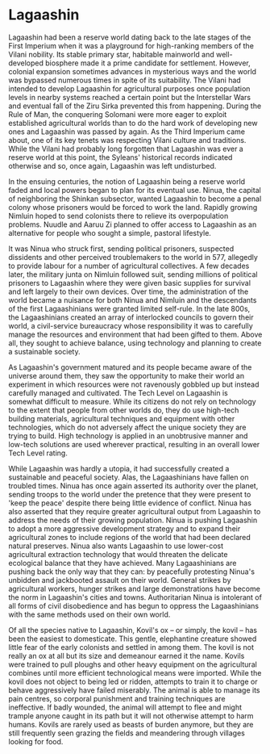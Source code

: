 # Lagaashin

Lagaashin had been a reserve world dating back to the late stages of the First Imperium when it was a playground for high-ranking members of the Vilani nobility. Its stable primary star, habitable mainworld and well-developed biosphere made it a prime candidate for settlement. However, colonial expansion sometimes advances in mysterious ways and the world was bypassed numerous times in spite of its suitability. The Vilani had intended to develop Lagaashin for agricultural purposes once population levels in nearby systems reached a certain point but the Interstellar Wars and eventual fall of the Ziru Sirka prevented this from happening. During the Rule of Man, the conquering Solomani were more eager to exploit established agricultural worlds than to do the hard work of developing new ones and Lagaashin was passed by again. As the Third Imperium came about, one of its key tenets was respecting Vilani culture and traditions. While the Vilani had probably long forgotten that Lagaashin was ever a reserve world at this point, the Syleans' historical records indicated otherwise and so, once again, Lagaashin was left undisturbed.

In the ensuing centuries, the notion of Lagaashin being a reserve world faded and local powers began to plan for its eventual use. Ninua, the capital of neighboring the Shinkan subsector, wanted Lagaashin to become a penal colony whose prisoners would be forced to work the land. Rapidly growing Nimluin hoped to send colonists there to relieve its overpopulation problems. Nuudle and Aaruu Zi planned to offer access to Lagaashin as an alternative for people who sought a simple, pastoral lifestyle.

It was Ninua who struck first, sending political prisoners, suspected dissidents and other perceived troublemakers to the world in 577, allegedly to provide labour for a number of agricultural collectives. A few decades later, the military junta on Nimluin followed suit, sending millions of political prisoners to Lagaashin where they were given basic supplies for survival and left largely to their own devices. Over time, the administration of the world became a nuisance for both Ninua and Nimluin and the descendants of the first Lagaashinians were granted limited self-rule. In the late 800s, the Lagaashinians created an array of interlocked councils to govern their world, a civil-service bureaucracy whose responsibility it was to carefully manage the resources and environment that had been gifted to them. Above all, they sought to achieve balance, using technology and planning to create a sustainable society.

As Lagaashin's government matured and its people became aware of the universe around them, they saw the opportunity to make their world an experiment in which resources were not ravenously gobbled up but instead carefully managed and cultivated. The Tech Level on Lagaashin is somewhat difficult to measure. While its citizens do not rely on technology to the extent that people from other worlds do, they do use high-tech building materials, agricultural techniques and equipment with other technologies, which do not adversely affect the unique society they are trying to build. High technology is applied in an unobtrusive manner and low-tech solutions are used wherever practical, resulting in an overall lower Tech Level rating.

While Lagaashin was hardly a utopia, it had successfully created a sustainable and peaceful society. Alas, the Lagaashinians have fallen on troubled times. Ninua has once again asserted its authority over the planet, sending troops to the world under the pretence that they were present to 'keep the peace' despite there being little evidence of conflict. Ninua has also asserted that they require greater agricultural output from Lagaashin to address the needs of their growing population. Ninua is pushing Lagaashin to adopt a more aggressive development strategy and to expand their agricultural zones to include regions of the world that had been declared natural preserves. Ninua also wants Lagaashin to use lower-cost agricultural extraction technology that would threaten the delicate ecological balance that they have achieved. Many Lagaashinians are pushing back the only way that they can: by peacefully protesting Ninua's unbidden and jackbooted assault on their world. General strikes by agricultural workers, hunger strikes and large demonstrations have become the norm in Lagaashin's cities and towns. Authoritarian Ninua is intolerant of all forms of civil disobedience and has begun to oppress the Lagaashinians with the same methods used on their own world.

Of all the species native to Lagaashin, Kovil's ox – or simply, the kovil – has been the easiest to domesticate. This gentle, elephantine creature showed little fear of the early colonists and settled in among them. The kovil is not really an ox at all but its size and demeanour earned it the name. Kovils were trained to pull ploughs and other heavy equipment on the agricultural combines until more efficient technological means were imported. While the kovil does not object to being led or ridden, attempts to train it to charge or behave aggressively have failed miserably. The animal is able to manage its pain centres, so corporal punishment and training techniques are ineffective. If badly wounded, the animal will attempt to flee and might trample anyone caught in its path but it will not otherwise attempt to harm humans. Kovils are rarely used as beasts of burden anymore, but they are still frequently seen grazing the fields and meandering through villages looking for food.
